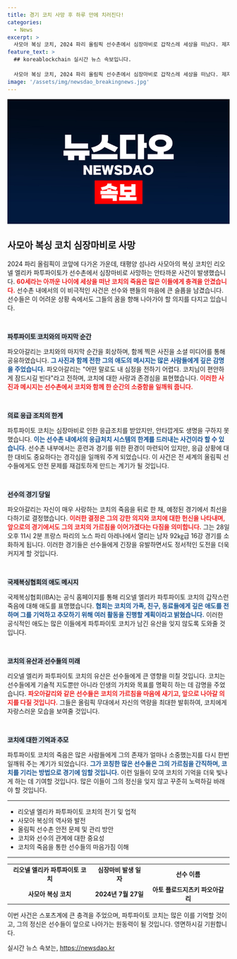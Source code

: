 ```yaml
---
title: 경기 코치 사망 후 하루 만에 치러진다!
categories:
  - News
excerpt: >
  사모아 복싱 코치, 2024 파리 올림픽 선수촌에서 심장마비로 갑작스레 세상을 떠났다. 제자 파오아갈리가 슬픔 속에서도 경기에 나서는 모습이 많은 이들의 마음을 아프게 하고 있다.
feature_text: >
  ## koreablockchain 실시간 뉴스 속보입니다.

  사모아 복싱 코치, 2024 파리 올림픽 선수촌에서 심장마비로 갑작스레 세상을 떠났다. 제자 파오아갈리가 슬픔 속에서도 경기에 나서는 모습이 많은 이들의 마음을 아프게 하고 있다.
image: '/assets/img/newsdao_breakingnews.jpg'
---
```


<p><img src="/assets/img/newsdao_breakingnews.jpg" alt="koreablockchain 속보" /></p>

<h2 data-ke-size="size26">사모아 복싱 코치 심장마비로 사망</h2>

<p data-ke-size="size16">2024 파리 올림픽이 코앞에 다가온 가운데, 태평양 섬나라 사모아의 복싱 코치인 리오넬 엘리카 파투파이토가 선수촌에서 심장마비로 사망하는 안타까운 사건이 발생했습니다. <b><span style="color: #ee2323;">60세라는 아까운 나이에 세상을 떠난 코치의 죽음은 많은 이들에게 충격을 안겼습니다.</span></b> 선수촌 내에서의 이 비극적인 사건은 선수와 팬들의 마음에 큰 슬픔을 남겼습니다. 선수들은 이 어려운 상황 속에서도 그들의 꿈을 향해 나아가야 할 의지를 다지고 있습니다.</p>

<p data-ke-size="size16">&nbsp;</p>

<p><b><span style="background-color: #21538527;">파투파이토 코치와의 마지막 순간</span></b></p>

<p data-ke-size="size16">파오아갈리는 코치와의 마지막 순간을 회상하며, 함께 찍은 사진을 소셜 미디어를 통해 공유하였습니다. <b><span style="color: #1a5490;">그 사진과 함께 전한 그의 애도의 메시지는 많은 사람들에게 깊은 감명을 주었습니다.</span></b> 파오아갈리는 "어떤 말로도 내 심정을 전하기 어렵다. 코치님이 편안하게 잠드시길 빈다"라고 전하며, 코치에 대한 사랑과 존경심을 표현했습니다. <b><span style="color: #ee2323;">이러한 사진과 메시지는 선수촌에서 코치와 함께 한 순간의 소중함을 일깨워 줍니다.</span></b></p>

<p data-ke-size="size16">&nbsp;</p>

<p><b><span style="background-color: #21538527;">의료 응급 조치의 한계</span></b></p>

<p data-ke-size="size16">파투파이토 코치는 심장마비로 인한 응급조치를 받았지만, 안타깝게도 생명을 구하지 못했습니다. <b><span style="color: #1a5490;">이는 선수촌 내에서의 응급처치 시스템의 한계를 드러내는 사건이라 할 수 있습니다.</span></b> 선수촌 내부에서는 훈련과 경기를 위한 환경이 마련되어 있지만, 응급 상황에 대한 대비도 중요하다는 경각심을 일깨워 주게 되었습니다. 이 사건은 전 세계의 올림픽 선수들에게도 안전 문제를 재검토하게 만드는 계기가 될 것입니다.</p>

<p data-ke-size="size16">&nbsp;</p>

<p><b><span style="background-color: #21538527;">선수의 경기 당일</span></b></p>

<p data-ke-size="size16">파오아갈리는 자신이 매우 사랑하는 코치의 죽음을 뒤로 한 채, 예정된 경기에서 최선을 다하기로 결정했습니다. <b><span style="color: #ee2323;">이러한 결정은 그의 강한 의지와 코치에 대한 헌신을 나타내며, 앞으로의 경기에서도 그의 코치의 가르침을 이어가겠다는 다짐을 의미합니다.</span></b> 그는 28일 오후 11시 2분 프랑스 파리의 노스 파리 아레나에서 열리는 남자 92㎏급 16강 경기를 소화하게 됩니다. 이러한 경기들은 선수들에게 긴장을 유발하면서도 정서적인 도전을 더욱 커지게 할 것입니다.</p>

<p data-ke-size="size16">&nbsp;</p>

<p><b><span style="background-color: #21538527;">국제복싱협회의 애도 메시지</span></b></p>

<p data-ke-size="size16">국제복싱협회(IBA)는 공식 홈페이지를 통해 리오넬 엘리카 파투파이토 코치의 갑작스런 죽음에 대해 애도를 표명했습니다. <b><span style="color: #1a5490;">협회는 코치의 가족, 친구, 동료들에게 깊은 애도를 전하며 그를 기억하고 추모하기 위해 여러 활동을 진행할 계획이라고 밝혔습니다.</span></b> 이러한 공식적인 애도는 많은 이들에게 파투파이토 코치가 남긴 유산을 잊지 않도록 도와줄 것입니다.</p>

<p data-ke-size="size16">&nbsp;</p>

<p><b><span style="background-color: #21538527;">코치의 유산과 선수들의 미래</span></b></p>

<p data-ke-size="size16">리오넬 엘리카 파투파이토 코치의 유산은 선수들에게 큰 영향을 미칠 것입니다. 코치는 선수들에게 기술적 지도뿐만 아니라 인생의 가치와 목표를 명확히 하는 데 감명을 주었습니다. <b><span style="color: #ee2323;">파오아갈리와 같은 선수들은 코치의 가르침을 마음에 새기고, 앞으로 나아갈 의지를 다질 것입니다.</span></b> 그들은 올림픽 무대에서 자신의 역량을 최대한 발휘하여, 코치에게 자랑스러운 모습을 보여줄 것입니다.</p>

<p data-ke-size="size16">&nbsp;</p>

<p><b><span style="background-color: #21538527;">코치에 대한 기억과 추모</span></b></p>

<p data-ke-size="size16">파투파이토 코치의 죽음은 많은 사람들에게 그의 존재가 얼마나 소중했는지를 다시 한번 일깨워 주는 계기가 되었습니다. <b><span style="color: #1a5490;">그가 코칭한 많은 선수들은 그의 가르침을 간직하며, 코치를 기리는 방법으로 경기에 임할 것입니다.</span></b> 이런 일들이 모여 코치의 기억을 더욱 빛나게 하는 데 기여할 것입니다. 많은 이들이 그의 정신을 잊지 않고 꾸준히 노력하길 바래야 할 것입니다.</p>

<hr>

<ul>
    <li>리오넬 엘리카 파투파이토 코치의 전기 및 업적</li>
    <li>사모아 복싱의 역사와 발전</li>
    <li>올림픽 선수촌 안전 문제 및 관리 방안</li>
    <li>코치와 선수의 관계에 대한 중요성</li>
    <li>코치의 죽음을 통한 선수들의 마음가짐 이해</li>
</ul>

<hr>

<table>
    <tr>
        <td style="text-align: center; height: 17px;"><b>리오넬 엘리카 파투파이토 코치</b></td>
        <td style="text-align: center; height: 17px;"><b>심장마비 발생 일자</b></td>
        <td style="text-align: center; height: 17px;"><b>선수 이름</b></td>
    </tr>
    <tr>
        <td style="text-align: center; height: 17px;"><b>사모아 복싱 코치</b></td>
        <td style="text-align: center; height: 17px;"><b>2024년 7월 27일</b></td>
        <td style="text-align: center; height: 17px;"><b>아토 플로드지츠키 파오아갈리</b></td>
    </tr>
</table> 

<p data-ke-size="size16">이번 사건은 스포츠계에 큰 충격을 주었으며, 파투파이토 코치는 많은 이를 기억할 것이고, 그의 정신은 선수들이 앞으로 나아가는 원동력이 될 것입니다. 영면하시길 기원합니다.</p>
실시간 뉴스 속보는, <a href="https://newsdao.kr" rel="dofollow">https://newsdao.kr</a>


